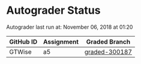 # Autograder Status
Autograder last run at: November 06, 2018 at 01:20

| GitHub ID | Assignment | Graded Branch |
|-----------|------------|---------------|
| GTWise | a5 | [graded-300187](https://github.com/Fall2018COMP401-001/a5-GTWise/tree/graded-300187) | 
